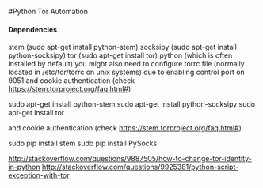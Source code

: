 #Python Tor Automation

#### Dependencies

stem (sudo apt-get install python-stem)
socksipy (sudo apt-get install python-socksipy)
tor (sudo apt-get install tor)
python (which is often installed by default)
you might also need to configure torrc file (normally located in /etc/tor/torrc on unix systems)
due to enabling control port on 9051
and cookie authentication (check https://stem.torproject.org/faq.html#)

sudo apt-get install python-stem
sudo apt-get install python-socksipy
sudo apt-get install tor

and cookie authentication (check https://stem.torproject.org/faq.html#)


sudo pip install stem
sudo  pip install PySocks


http://stackoverflow.com/questions/9887505/how-to-change-tor-identity-in-python
http://stackoverflow.com/questions/9925381/python-script-exception-with-tor
